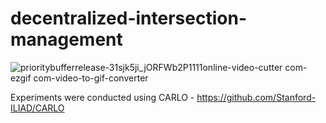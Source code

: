  # decentralized-intersection-management

![prioritybufferrelease-31sjk5ji_jORFWb2P1111online-video-cutter com-ezgif com-video-to-gif-converter](https://github.com/user-attachments/assets/eccdd79a-52a2-4178-acab-3f606fbcae01)

Experiments were conducted using CARLO - https://github.com/Stanford-ILIAD/CARLO
